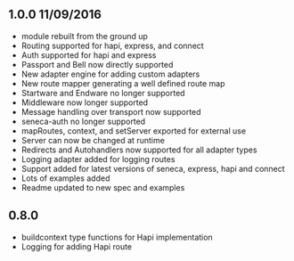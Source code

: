 ## 1.0.0 11/09/2016

* module rebuilt from the ground up
* Routing supported for hapi, express, and connect
* Auth supported for hapi and express
* Passport and Bell now directly supported
* New adapter engine for adding custom adapters
* New route mapper generating a well defined route map
* Startware and Endware no longer supported
* Middleware now longer supported
* Message handling over transport now supported
* seneca-auth no longer supported
* mapRoutes, context, and setServer exported for external use
* Server can now be changed at runtime
* Redirects and Autohandlers now supported for all adapter types
* Logging adapter added for logging routes
* Support added for latest versions of seneca, express, hapi and connect
* Lots of examples added
* Readme updated to new spec and examples


## 0.8.0

* buildcontext type functions for Hapi implementation
* Logging for adding Hapi route
